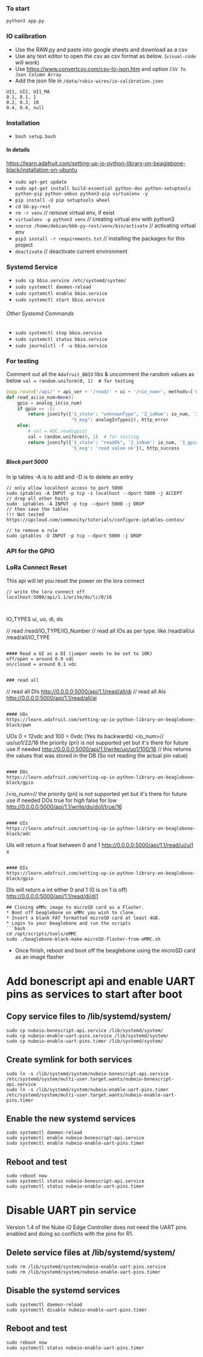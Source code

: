 ### To start
```
python3 app.py 
```

### IO calibration

- Use the RAW.py and paste into google sheets and download as a csv
- Use any text editor to open the csv as csv format as below. (`visual-code` will work)
- Use https://www.convertcsv.com/csv-to-json.htm and option `CSV To Json Column Array`
- Add the json file in `/data/rubix-wires/io-calibration.json`

```csv
UI1, UI2, UI1_MA
0.1, 0.1, 1
0.2, 0.3, 10
0.4, 0.4, null
```


### Installation

- `bash setup.bash`

#### In details

https://learn.adafruit.com/setting-up-io-python-library-on-beaglebone-black/installation-on-ubuntu

- `sudo apt-get update`
- `sudo apt-get install build-essential python-dev python-setuptools python-pip python-smbus python3-pip virtualenv -y`
- `pip install -U pip setuptools wheel`
- `cd bb-py-rest`
- `rm -r venv` // remove virtual env, if exist
- `virtualenv -p python3 venv` // creating virtual env with python3
- `source /home/debian/bbb-py-rest/venv/bin/activate` // activating virtual env
- `pip3 install -r requirements.txt` // installing the packages for this project
- `deactivate` // deactivate current environment

### Systemd Service

- `sudo cp bbio.service /etc/systemd/system/`
- `sudo systemctl daemon-reload`
- `sudo systemctl enable bbio.service`
- `sudo systemctl start bbio.service`

###### Other Systemd Commands

- `sudo systemctl stop bbio.service`
- `sudo systemctl status bbio.service`
- `sudo journalctl -f -u bbio.service`

### For testing

Comment out all the `Adafruit_BBIO` libs 
& uncomment the random values as below ``val = random.uniform(0, 1)  # for testing``

```python
@app.route('/api/' + api_ver + '/read/' + ui + '/<io_num>', methods=['GET'])
def read_ai(io_num=None):
    gpio = analog_in(io_num)
    if gpio == -1:
        return jsonify({'1_state': "unknownType", '2_ioNum': io_num, '3_gpio': gpio, '4_val': 'null',
                        "5_msg": analogInTypes}), http_error
    else:
        # val = ADC.read(gpio)
        val = random.uniform(0, 1)  # for testing
        return jsonify({'1_state': "readOk", '2_ioNum': io_num, '3_gpio': gpio, '4_val': val,
                        '5_msg': 'read value ok'}), http_success
```

##### Block port 5000

In ip tables -A is to add and -D is to delete an entry

```
// only allow localhost access to port 5000
sudo iptables -A INPUT -p tcp -s localhost --dport 5000 -j ACCEPT
// drop all other hosts
sudo  iptables -A INPUT -p tcp --dport 5000 -j DROP
// then save the tables
!!! Not tested
https://upcloud.com/community/tutorials/configure-iptables-centos/

// to remove a rule
sudo iptables -D INPUT -p tcp --dport 5000 -j DROP

```


### API for the GPIO

### LoRa Connect Reset

This api will let you reset the power on the lora connect

```
// write the lora connect off
localhost:5000/api/1.1/write/do/lc/0/16



```
IO_TYPES
ui, uo, di, do

// read 
/read/IO_TYPE/IO_Number
// read all IOs as per type. like /read/all/ui
/read/all/IO_TYPE

```

#### Read a UI as a DI (jumper needs to be set to 10K)
off/open = around 0.9 vdc
on/closed = around 0.1 vdc


### read all
```
// read all DIs
http://0.0.0.0:5000/api/1.1/read/all/di
// read all AIs
http://0.0.0.0:5000/api/1.1/read/all/ai
```

#### UOs
https://learn.adafruit.com/setting-up-io-python-library-on-beaglebone-black/pwm

```
UOs 0 = 12vdc and 100 = 0vdc (Yes its backwards)
<io_num>/<val>/<pri>
uo/uo1/22/16
the priority (pri) is not supported yet but it's there for future use if needed
http://0.0.0.0:5000/api/1.1/write/uo/uo1/100/16
// this returns the values that was stored in the DB (So not reading the actual pin value)
```

#### DOs
https://learn.adafruit.com/setting-up-io-python-library-on-beaglebone-black/gpio

```
/<io_num>/<val>/<pri>
the priority (pri) is not supported yet but it's there for future use if needed
DOs true for high false for low
http://0.0.0.0:5000/api/1.1/write/do/do1/true/16
```

#### UIs
https://learn.adafruit.com/setting-up-io-python-library-on-beaglebone-black/adc

```
UIs will return a float between 0 and 1
http://0.0.0.0:5000/api/1.1/read/ui/ui1
x
```

#### DIs
https://learn.adafruit.com/setting-up-io-python-library-on-beaglebone-black/gpio

```
DIs will return a int either 0 and 1 (0 is on 1 is off)
http://0.0.0.0:5000/api/1.1/read/di/di1
```
## Cloning eMMc image to microSD card as a Flasher.
* Boot off beaglebone on eMMc you wish to clone.
* Insert a blank FAT formatted microSD card at least 4GB.
* Login to your beaglebone and run the scripts
```bash
cd /opt/scripts/tools/eMMC
sudo ./beaglebone-black-make-microSD-flasher-from-eMMC.sh
```
* Once finish, reboot and boot off the beaglebone using the microSD card as an image flasher


# Add bonescript api and enable UART pins as services to start after boot
## Copy service files to /lib/systemd/system/

```
sudo cp nubeio-bonescript-api.service /lib/systemd/system/
sudo cp nubeio-enable-uart-pins.service /lib/systemd/system/
sudo cp nubeio-enable-uart-pins.timer /lib/systemd/system/
```

## Create symlink for both services

```
sudo ln -s /lib/systemd/system/nubeio-bonescript-api.service /etc/systemd/system/multi-user.target.wants/nubeio-bonescript-api.service
sudo ln -s /lib/systemd/system/nubeio-enable-uart-pins.timer /etc/systemd/system/multi-user.target.wants/nubeio-enable-uart-pins.timer
```

## Enable the new systemd services
```
sudo systemctl daemon-reload
sudo systemctl enable nubeio-bonescript-api.service
sudo systemctl enable nubeio-enable-uart-pins.timer
```

## Reboot and test
```
sudo reboot now
sudo systemctl status nubeio-bonescript-api.service
sudo systemctl status nubeio-enable-uart-pins.timer
```

# Disable UART pin service

Version 1.4 of the Nube iO Edge Controller does not need the UART pins enabled and doing so conflicts with the pins for R1. 

## Delete service files at /lib/systemd/system/
```
sudo rm /lib/systemd/system/nubeio-enable-uart-pins.service
sudo rm /lib/systemd/system/nubeio-enable-uart-pins.timer
```

## Disable the systemd services
```
sudo systemctl daemon-reload
sudo systemctl disable nubeio-enable-uart-pins.timer
```

## Reboot and test
```
sudo reboot now
sudo systemctl status nubeio-enable-uart-pins.timer
```
